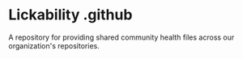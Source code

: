 # Lickability .github
A repository for providing shared community health files across our organization's repositories.
